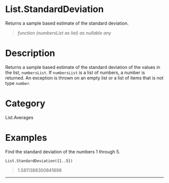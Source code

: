 ﻿# List.StandardDeviation
Returns a sample based estimate of the standard deviation.
> _function (numbersList as list) as nullable any_
# Description 
Returns a sample based estimate of the standard deviation of the values in the list, <code>numbersList</code>. 
    If <code>numbersList</code> is a list of numbers, a number is returned.
    An exception is thrown on an empty list or a list of items that is not type <code>number</code>.
# Category 
List.Averages
# Examples 
Find the standard deviation of the numbers 1 through 5.
```
List.StandardDeviation({1..5})
```
> 1.5811388300841898
***
